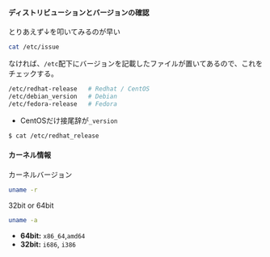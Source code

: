 
#### ディストリビューションとバージョンの確認

とりあえず↓を叩いてみるのが早い

```bash
cat /etc/issue
```

なければ、`/etc`配下にバージョンを記載したファイルが置いてあるので、これをチェックする。

```bash
/etc/redhat-release   # Redhat / CentOS
/etc/debian_version   # Debian
/etc/fedora-release   # Fedora
```
- CentOSだけ接尾辞が`_version`


```bash
$ cat /etc/redhat_release
```

#### カーネル情報
カーネルバージョン
```bash
uname -r
```

32bit or 64bit
```bash
uname -a
```
- **64bit:** `x86_64`,`amd64`
- **32bit:** `i686`, `i386`
